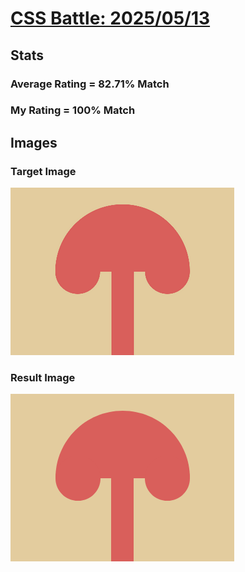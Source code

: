 # [CSS Battle: 2025/05/13](https://cssbattle.dev/play/Gdk9p5YZo4u4tNoTYFdE)

## Stats

### Average Rating = 82.71% Match

### My Rating = 100% Match

## Images

### Target Image

![](./images/target.png)

### Result Image

![](./images/result.png)
